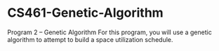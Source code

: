 # CS461-Genetic-Algorithm
Program 2 – Genetic Algorithm  For this program, you will use a genetic algorithm to attempt to build a space utilization schedule.
